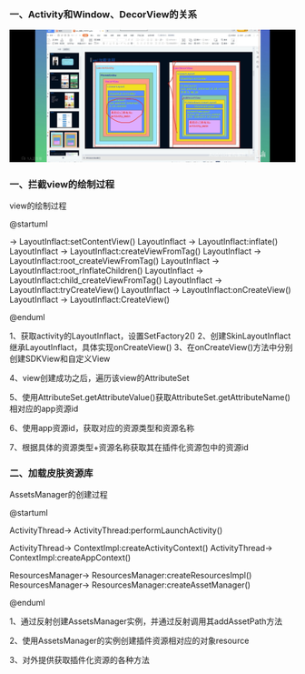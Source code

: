 ### 一、Activity和Window、DecorView的关系

![关系图](picture/activity_window_decorview.jpg)

### 一、拦截view的绘制过程

view的绘制过程

@startuml

-> LayoutInflact:setContentView()
LayoutInflact -> LayoutInflact:inflate()
LayoutInflact -> LayoutInflact:createViewFromTag()
LayoutInflact -> LayoutInflact:root_createViewFromTag()
LayoutInflact -> LayoutInflact:root_rInflateChildren()
LayoutInflact -> LayoutInflact:child_createViewFromTag()
LayoutInflact -> LayoutInflact:tryCreateView()
LayoutInflact -> LayoutInflact:onCreateView()
LayoutInflact -> LayoutInflact:CreateView()

@enduml

1、获取activity的LayoutInflact，设置SetFactory2()
2、创建SkinLayoutInflact继承LayoutInflact，具体实现onCreateView()
3、在onCreateView()方法中分别创建SDKView和自定义View

4、view创建成功之后，遍历该view的AttributeSet

5、使用AttributeSet.getAttributeValue()获取AttributeSet.getAttributeName()相对应的app资源id

6、使用app资源id，获取对应的资源类型和资源名称

7、根据具体的资源类型+资源名称获取其在插件化资源包中的资源id

### 二、加载皮肤资源库

AssetsManager的创建过程

@startuml

ActivityThread-> ActivityThread:performLaunchActivity()

ActivityThread-> ContextImpl:createActivityContext()
ActivityThread-> ContextImpl:createAppContext()

ResourcesManager-> ResourcesManager:createResourcesImpl()
ResourcesManager-> ResourcesManager:createAssetManager()

@enduml

1、通过反射创建AssetsManager实例，并通过反射调用其addAssetPath方法

2、使用AssetsManager的实例创建插件资源相对应的对象resource

3、对外提供获取插件化资源的各种方法